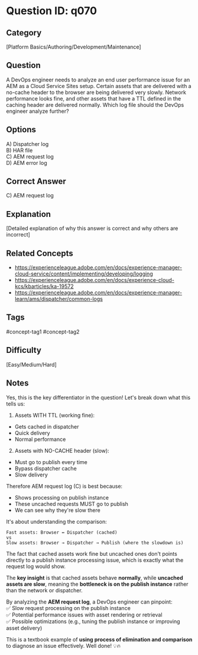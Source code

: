 # Question ID: q070

## Category
[Platform Basics/Authoring/Development/Maintenance]

## Question
A DevOps engineer needs to analyze an end user performance issue for an AEM as a Cloud Service Sites setup. Certain assets that are delivered with a no-cache header to the browser are being delivered very slowly. Network performance looks fine, and other assets that have a TTL defined in the caching header are delivered normally.
Which log file should the DevOps engineer analyze further?

## Options
A) Dispatcher log  <br /> 
B) HAR file  <br /> 
C) AEM request log <br /> 
D) AEM error log  <br /> 

## Correct Answer
C) AEM request log 

## Explanation
[Detailed explanation of why this answer is correct and why others are incorrect]

## Related Concepts
- https://experienceleague.adobe.com/en/docs/experience-manager-cloud-service/content/implementing/developing/logging 
- https://experienceleague.adobe.com/en/docs/experience-cloud-kcs/kbarticles/ka-19572
- https://experienceleague.adobe.com/en/docs/experience-manager-learn/ams/dispatcher/common-logs 

## Tags
#concept-tag1 #concept-tag2

## Difficulty
[Easy/Medium/Hard]

## Notes
Yes, this is the key differentiator in the question! Let's break down what this tells us:

1. Assets WITH TTL (working fine):
- Gets cached in dispatcher
- Quick delivery
- Normal performance

2. Assets with NO-CACHE header (slow):
- Must go to publish every time
- Bypass dispatcher cache
- Slow delivery

Therefore AEM request log (C) is best because:
- Shows processing on publish instance
- These uncached requests MUST go to publish
- We can see why they're slow there

It's about understanding the comparison:
```
Fast assets: Browser ↔ Dispatcher (cached)
vs
Slow assets: Browser → Dispatcher → Publish (where the slowdown is)
```

The fact that cached assets work fine but uncached ones don't points directly to a publish instance processing issue, which is exactly what the request log would show.

The **key insight** is that cached assets behave **normally**, while **uncached assets are slow**, meaning the **bottleneck is on the publish instance** rather than the network or dispatcher.  

By analyzing the **AEM request log**, a DevOps engineer can pinpoint:  
✅ Slow request processing on the publish instance  
✅ Potential performance issues with asset rendering or retrieval  
✅ Possible optimizations (e.g., tuning the publish instance or improving asset delivery)  

This is a textbook example of **using process of elimination and comparison** to diagnose an issue effectively. Well done! 💡🔥
